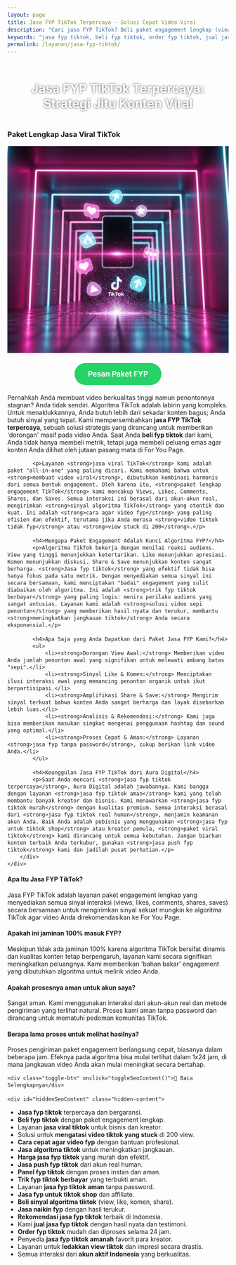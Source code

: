```yaml
---
layout: page
title: Jasa FYP TikTok Terpercaya - Solusi Cepat Video Viral
description: "Cari jasa FYP TikTok? Beli paket engagement lengkap (view, like, komen, share) untuk mengirim sinyal kuat ke algoritma. Layanan viral TikTok terpercaya, aman, dan bergaransi dari Aura Digital."
keywords: "jasa fyp tiktok, beli fyp tiktok, order fyp tiktok, jual jasa fyp tiktok, panel fyp tiktok, jasa naikin fyp, jasa push fyp tiktok, jasa viral tiktok, beli view viral tiktok, membuat video viral, meningkatkan jangkauan tiktok, jasa ledakkan view tiktok, jasa algoritma tiktok, trik fyp tiktok berbayar, beli sinyal algoritma tiktok, jasa optimasi fyp tiktok, cara agar video fyp, kenapa video tiktok tidak fyp, solusi video sepi penonton, mengatasi view stuck di 200, jasa fyp tiktok terpercaya, jasa fyp tiktok aman, jasa fyp tiktok real human, jasa fyp tiktok bergaransi, jasa fyp tanpa password, harga jasa fyp tiktok, jasa fyp tiktok murah, jasa fyp tiktok indonesia, apakah jasa fyp tiktok efektif, jasa fyp untuk tiktok shop"
permalink: /layanan/jasa-fyp-tiktok/
---
```


<script type="application/ld+json">
{
  "@context": "https://schema.org",
  "@graph": [
    {
      "@type": "WebSite",
      "@id": "https://auradigital.id/#website",
      "url": "https://auradigital.id/",
      "name": "auradigital.id"
    },
    {
      "@type": "WebPage",
      "@id": "https://auradigital.id/layanan/jasa-fyp-tiktok/#webpage",
      "url": "https://auradigital.id/layanan/jasa-fyp-tiktok/",
      "name": "Jasa FYP TikTok | Paket Lengkap untuk Konten Viral",
      "isPartOf": {
        "@id": "https://auradigital.id/#website"
      },
      "breadcrumb": {
        "@id": "https://auradigital.id/layanan/jasa-fyp-tiktok/#breadcrumb"
      },
      "description": "Butuh jasa FYP TikTok terpercaya? Kami menawarkan paket engagement lengkap untuk mengirim sinyal kuat ke algoritma, membuat video Anda viral, dan menjangkau jutaan penonton."
    },
    {
      "@type": "Service",
      "name": "Jasa FYP TikTok",
      "serviceType": "Social Media Marketing",
      "provider": {
        "@type": "WebSite",
        "name": "auradigital.id",
        "url": "https://auradigital.id/"
      },
      "areaServed": {
        "@type": "Country",
        "name": "Indonesia"
      },
      "description": "Layanan jasa FYP (For You Page) TikTok profesional untuk bisnis dan kreator. Kami membantu meningkatkan jangkauan video Anda melalui paket interaksi yang terukur dan aman."
    },
    {
      "@type": "Product",
      "name": "Paket FYP TikTok Viral",
      "image": "https://raw.githubusercontent.com/AzkaAtta/azkaatta.github.io/main/image/jasa-fyp-tiktok.webp",
      "description": "Beli paket FYP TikTok lengkap, mencakup View, Like, Komentar, dan Share untuk mengirim sinyal viral ke algoritma. Proses cepat, aman, dan bergaransi.",
      "brand": {
        "@type": "Brand",
        "name": "auradigital.id"
      },
      "offers": {
        "@type": "Offer",
        "priceCurrency": "IDR",
        "price": "2000000",
        "availability": "https://schema.org/InStock",
        "url": "https://auradigital.id/layanan/jasa-fyp-tiktok/"
      }
    },
    {
      "@type": "BreadcrumbList",
      "@id": "https://auradigital.id/layanan/jasa-fyp-tiktok/#breadcrumb",
      "itemListElement": [
        {
          "@type": "ListItem",
          "position": 1,
          "name": "Home",
          "item": "https://auradigital.id/"
        },
        {
          "@type": "ListItem",
          "position": 2,
          "name": "Layanan",
          "item": "https://auradigital.id/layanan/"
        },
        {
          "@type": "ListItem",
          "position": 3,
          "name": "Jasa FYP TikTok",
          "item": "https://auradigital.id/layanan/jasa-fyp-tiktok/"
        }
      ]
    },
    {
      "@type": "FAQPage",
      "mainEntity": [
        {
          "@type": "Question",
          "name": "Apa itu Jasa FYP TikTok?",
          "acceptedAnswer": {
            "@type": "Answer",
            "text": "Jasa FYP TikTok adalah layanan paket lengkap yang menyediakan semua sinyal engagement (views, likes, comments, shares, saves) yang dibutuhkan untuk meningkatkan peluang video Anda direkomendasikan oleh algoritma dan masuk ke For You Page (FYP)."
          }
        },
        {
          "@type": "Question",
          "name": "Apakah layanan ini menjamin video saya pasti FYP?",
          "acceptedAnswer": {
            "@type": "Answer",
            "text": "Meskipun tidak ada yang bisa menjamin 100% masuk FYP karena algoritma TikTok kompleks, layanan kami secara drastis meningkatkan peluang tersebut. Kami memberikan 'bahan bakar' yang dibutuhkan algoritma untuk melirik dan mempromosikan video Anda."
          }
        },
        {
          "@type": "Question",
          "name": "Apakah prosesnya aman untuk akun TikTok saya?",
          "acceptedAnswer": {
            "@type": "Answer",
            "text": "Sangat aman. Kami menggunakan interaksi dari akun-akun real dan metode pengiriman yang natural. Proses kami aman tanpa password dan dirancang untuk mematuhi pedoman komunitas TikTok."
          }
        }
      ]
    }
  ]
}
</script>

<h1 style="text-align: center; color: #fff; text-shadow: 0 0 4px rgba(0,0,0,0.7); padding: 20px 15px;">
    Jasa FYP TikTok Terpercaya: Strategi Jitu Konten Viral
</h1>

<div class="jasa-top-komen-tiktok-container">
    <div class="service-card" id="jasa-fyp-tiktok-card" onclick="toggleService(this)">
        <h3>Paket Lengkap Jasa Viral TikTok</h3>
        <img src="https://raw.githubusercontent.com/AzkaAtta/azkaatta.github.io/main/image/jasa-fyp-tiktok.webp" alt="Jasa FYP TikTok Profesional" style="max-width:100%; height:auto;" loading="lazy">
        <a href="https://wa.me/62895402343693?text=Halo,%20saya%20tertarik%20dengan%20Jasa%20FYP%20TikTok.%20Bisa%20info%20lebih%20lanjut?" target="_blank" class="whatsapp-button" style="display: block; width: fit-content; margin: 20px auto; padding: 15px 30px; background-color: #25D366; color: white; text-align: center; text-decoration: none; border-radius: 50px; font-size: 1.2em; font-weight: bold; transition: background-color 0.3s ease;">
            Pesan Paket FYP
        </a>
        <div class="service-description">
            <p>Pernahkah Anda membuat video berkualitas tinggi namun penontonnya stagnan? Anda tidak sendiri. Algoritma TikTok adalah labirin yang kompleks. Untuk menaklukkannya, Anda butuh lebih dari sekadar konten bagus; Anda butuh sinyal yang tepat. Kami mempersembahkan <strong>jasa FYP TikTok terpercaya</strong>, sebuah solusi strategis yang dirancang untuk memberikan 'dorongan' masif pada video Anda. Saat Anda <strong>beli fyp tiktok</strong> dari kami, Anda tidak hanya membeli metrik, tetapi juga membeli peluang emas agar konten Anda dilihat oleh jutaan pasang mata di For You Page.</p>

            <p>Layanan <strong>jasa viral TikTok</strong> kami adalah paket "all-in-one" yang paling dicari. Kami memahami bahwa untuk <strong>membuat video viral</strong>, dibutuhkan kombinasi harmonis dari semua bentuk engagement. Oleh karena itu, <strong>paket lengkap engagement TikTok</strong> kami mencakup Views, Likes, Comments, Shares, dan Saves. Semua interaksi ini berasal dari akun-akun real, mengirimkan <strong>sinyal algoritma TikTok</strong> yang otentik dan kuat. Ini adalah <strong>cara agar video fyp</strong> yang paling efisien dan efektif, terutama jika Anda merasa <strong>video tiktok tidak fyp</strong> atau <strong>view stuck di 200</strong>.</p>

            <h4>Mengapa Paket Engagement Adalah Kunci Algoritma FYP?</h4>
            <p>Algoritma TikTok bekerja dengan menilai reaksi audiens. View yang tinggi menunjukkan ketertarikan. Like menunjukkan apresiasi. Komen menunjukkan diskusi. Share & Save menunjukkan konten sangat berharga. <strong>Jasa fyp tiktok</strong> yang efektif tidak bisa hanya fokus pada satu metrik. Dengan menyediakan semua sinyal ini secara bersamaan, kami menciptakan "badai" engagement yang sulit diabaikan oleh algoritma. Ini adalah <strong>trik fyp tiktok berbayar</strong> yang paling logis: meniru perilaku audiens yang sangat antusias. Layanan kami adalah <strong>solusi video sepi penonton</strong> yang memberikan hasil nyata dan terukur, membantu <strong>meningkatkan jangkauan tiktok</strong> Anda secara eksponensial.</p>

            <h4>Apa Saja yang Anda Dapatkan dari Paket Jasa FYP Kami?</h4>
            <ul>
                <li><strong>Dorongan View Awal:</strong> Memberikan video Anda jumlah penonton awal yang signifikan untuk melewati ambang batas "sepi".</li>
                <li><strong>Sinyal Like & Komen:</strong> Menciptakan ilusi interaksi awal yang memancing penonton organik untuk ikut berpartisipasi.</li>
                <li><strong>Amplifikasi Share & Save:</strong> Mengirim sinyal terkuat bahwa konten Anda sangat berharga dan layak disebarkan lebih luas.</li>
                <li><strong>Analisis & Rekomendasi:</strong> Kami juga bisa memberikan masukan singkat mengenai penggunaan hashtag dan sound yang optimal.</li>
                <li><strong>Proses Cepat & Aman:</strong> Layanan <strong>jasa fyp tanpa password</strong>, cukup berikan link video Anda.</li>
            </ul>

            <h4>Keunggulan Jasa FYP TikTok dari Aura Digital</h4>
            <p>Saat Anda mencari <strong>jasa fyp tiktok terpercaya</strong>, Aura Digital adalah jawabannya. Kami bangga dengan layanan <strong>jasa fyp tiktok aman</strong> kami yang telah membantu banyak kreator dan bisnis. Kami menawarkan <strong>jasa fyp tiktok murah</strong> dengan kualitas premium. Semua interaksi berasal dari <strong>jasa fyp tiktok real human</strong>, menjamin keamanan akun Anda. Baik Anda adalah pebisnis yang menggunakan <strong>jasa fyp untuk tiktok shop</strong> atau kreator pemula, <strong>paket viral tiktok</strong> kami dirancang untuk semua kebutuhan. Jangan biarkan konten terbaik Anda terkubur, gunakan <strong>jasa push fyp tiktok</strong> kami dan jadilah pusat perhatian.</p>
        </div>
    </div>
</div>

<style>
  /* Struktur CSS Anda tidak diubah */
</style>

<div class="accordion">
  <div class="accordion-item">
    <div class="accordion-title"><h4>Apa Itu Jasa FYP TikTok?</h4></div>
    <div class="accordion-content">
      Jasa FYP TikTok adalah layanan paket engagement lengkap yang menyediakan semua sinyal interaksi (views, likes, comments, shares, saves) secara bersamaan untuk mengirimkan sinyal sekuat mungkin ke algoritma TikTok agar video Anda direkomendasikan ke For You Page.
    </div>
  </div>

  <div class="accordion-item">
    <div class="accordion-title"><h4>Apakah ini jaminan 100% masuk FYP?</h4></div>
    <div class="accordion-content">
      Meskipun tidak ada jaminan 100% karena algoritma TikTok bersifat dinamis dan kualitas konten tetap berpengaruh, layanan kami secara signifikan meningkatkan peluangnya. Kami memberikan 'bahan bakar' engagement yang dibutuhkan algoritma untuk melirik video Anda.
    </div>
  </div>

  <div class="accordion-item">
    <div class="accordion-title"><h4>Apakah prosesnya aman untuk akun saya?</h4></div>
    <div class="accordion-content">
      Sangat aman. Kami menggunakan interaksi dari akun-akun real dan metode pengiriman yang terlihat natural. Proses kami aman tanpa password dan dirancang untuk mematuhi pedoman komunitas TikTok.
    </div>
  </div>
  
  <div class="accordion-item">
    <div class="accordion-title"><h4>Berapa lama proses untuk melihat hasilnya?</h4></div>
    <div class="accordion-content">
      Proses pengiriman paket engagement berlangsung cepat, biasanya dalam beberapa jam. Efeknya pada algoritma bisa mulai terlihat dalam 1x24 jam, di mana jangkauan video Anda akan mulai meningkat secara bertahap.
    </div>
  </div>
</div>

<script>
  // Struktur JS Anda tidak diubah
</script>


<style>
  /* Struktur CSS Anda tidak diubah */
</style>

<div class="toggle-container">

    <div class="toggle-btn" onclick="toggleSeoContent()">📌 Baca Selengkapnya</div>
    
    <div id="hiddenSeoContent" class="hidden-content">
   <ul>
    <li><strong>Jasa fyp tiktok</strong> terpercaya dan bergaransi.</li>
    <li><strong>Beli fyp tiktok</strong> dengan paket engagement lengkap.</li>
    <li>Layanan <strong>jasa viral tiktok</strong> untuk bisnis dan kreator.</li>
    <li>Solusi untuk <strong>mengatasi video tiktok yang stuck</strong> di 200 view.</li>
    <li><strong>Cara cepat agar video fyp</strong> dengan bantuan profesional.</li>
    <li><strong>Jasa algoritma tiktok</strong> untuk meningkatkan jangkauan.</li>
    <li><strong>Harga jasa fyp tiktok</strong> yang murah dan efektif.</li>
    <li><strong>Jasa push fyp tiktok</strong> dari akun real human.</li>
    <li><strong>Panel fyp tiktok</strong> dengan proses instan dan aman.</li>
    <li><strong>Trik fyp tiktok berbayar</strong> yang terbukti aman.</li>
    <li>Layanan <strong>jasa fyp tiktok aman</strong> tanpa password.</li>
    <li><strong>Jasa fyp untuk tiktok shop</strong> dan affiliate.</li>
    <li><strong>Beli sinyal algoritma tiktok</strong> (view, like, komen, share).</li>
    <li><strong>Jasa naikin fyp</strong> dengan hasil terukur.</li>
    <li><strong>Rekomendasi jasa fyp tiktok</strong> terbaik di Indonesia.</li>
    <li>Kami <strong>jual jasa fyp tiktok</strong> dengan hasil nyata dan testimoni.</li>
    <li><strong>Order fyp tiktok</strong> mudah dan diproses selama 24 jam.</li>
    <li>Penyedia <strong>jasa fyp tiktok amanah</strong> favorit para kreator.</li>
    <li>Layanan untuk <strong>ledakkan view tiktok</strong> dan impresi secara drastis.</li>
    <li>Semua interaksi dari <strong>akun aktif Indonesia</strong> yang berkualitas.</li>
</ul>
    </div>
</div>

<style>
    /* Struktur CSS Anda tidak diubah */
</style>

<script>
    // Struktur JS Anda tidak diubah
</script>
